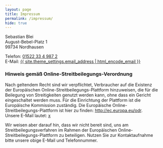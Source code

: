 ```yaml
---
layout: page
title: Impressum
permalink: /impressum/
hide: true
---
```


Sebastian Blei  
August-Bebel-Platz 1  
99734 Nordhausen

Telefon: <a href="tel:+4915223349872">01522 33 4 987 2</a>  
E-Mail: <a href="mailto:{{ site.theme_settings.email_address | encode_email }}">{{ site.theme_settings.email_address | html_encode_email }}</a>

### Hinweis gemäß Online-Streitbeilegungs-Verordnung

Nach geltendem Recht sind wir verpflichtet, Verbraucher auf die Existenz der Europäischen Online-Streitbeilegungs-Plattform hinzuweisen, die für die Beilegung von Streitigkeiten genutzt werden kann, ohne dass ein Gericht eingeschaltet werden muss. Für die Einrichtung der Plattform ist die Europäische Kommission zuständig. Die Europäische Online-Streitbeilegungs-Plattform ist hier zu finden: <a href="http://ec.europa.eu/odr" target="_blank" rel="nofollow">http://ec.europa.eu/odr</a>. Unsere E-Mail lautet: <a href="mailto:x">x</a></p><p>Wir weisen aber darauf hin, dass wir nicht bereit sind, uns am Streitbeilegungsverfahren im Rahmen der Europäischen Online-Streitbeilegungs-Plattform zu beteiligen. Nutzen Sie zur Kontaktaufnahme bitte unsere obige E-Mail und Telefonnummer.</p>
